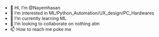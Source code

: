 - 👋 Hi, I’m @Nayemhasan
- 👀 I’m interested in ML/Python_Automation/UX_design/PC_Hardwares
- 🌱 I’m currently learning ML
- 💞️ I’m looking to collaborate on nothing atm
- 📫 How to reach me poke me

<!---
Nayemhasan/Nayemhasan is a ✨ special ✨ repository because its `README.md` (this file) appears on your GitHub profile.
You can click the Preview link to take a look at your changes.
--->
